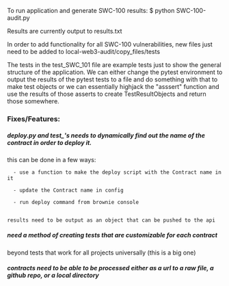 To run application and generate SWC-100 results:
   $ python SWC-100-audit.py


Results are currently output to results.txt


In order to add functionality for all SWC-100 vulnerabilities, new files just need to be added to local-web3-audit/copy_files/tests


The tests in the test_SWC_101 file are example tests just to show the general structure of the application. We can either change the pytest environment to output the results of the pytest tests to a file and do something with that to make test objects or we can essentially highjack the "asssert" function and use the results of those asserts to create TestResultObjects and return those somewhere.


### Fixes/Features:
   ##### deploy.py and test_'s needs to dynamically find out the name of the contract in order to deploy it.
   this can be done in a few ways:

      - use a function to make the deploy script with the Contract name in it

      - update the Contract name in config

      - run deploy command from brownie console


    results need to be output as an object that can be pushed to the api

   ##### need a method of creating tests that are customizable for each contract
   beyond tests that work for all projects universally (this is a big one)

   ##### contracts need to be able to be processed either as a url to a raw file, a github repo, or a local directory
